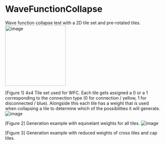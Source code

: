 # WaveFunctionCollapse
Wave function collapse test with a 2D tile set and pre-rotated tiles.
<img width="196" alt="image" src="https://user-images.githubusercontent.com/92940760/184950106-479b7dd0-3043-4ef7-8f3b-aac9e63adc47.png">

[Figure 1] 4x4 Tile set used for WFC.
Each tile gets assigned a 0 or a 1 corresponding to the connection type (0 for connection / yellow, 1 for disconnected / blue). Alongside this each tile has a weight that is used when collapsing a tile to determine which of the possibilities it will generate.
![image](https://user-images.githubusercontent.com/92940760/184950593-6f67815a-4dcc-481e-8538-391bec1ed2f7.png)

[Figure 2] Generation example with equivelant weights for all tiles.
![image](https://user-images.githubusercontent.com/92940760/184950706-7600ad17-e827-4eae-acec-549bdd479a2a.png)

[Figure 3] Generation example with reduced weights of cross tiles and cap tiles.
